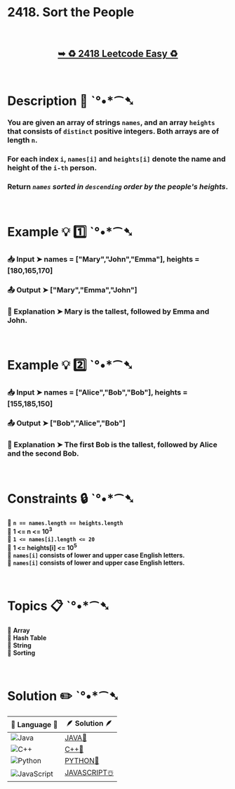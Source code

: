 # 2418. Sort the People

</br>

<h2 align="center"> 

<a href="https://leetcode.com/problems/sort-the-people/description/?envType=daily-question&envId=2024-07-22"><strong>➥ ♻️ 2418 Leetcode Easy ♻️ </strong></a>
</h2>

</br>

# Description 📜 ˋ°•*⁀➷

### You are given an array of strings `names`, and an array `heights` that consists of `distinct` positive integers. Both arrays are of length `n`.

### For each index `i`, `names[i]` and `heights[i]` denote the name and height of the `i-th` person.

### Return *`names` sorted in `descending` order by the people's heights*.

</br>

# Example 💡 1️⃣ ˋ°•*⁀➷

  ### 📥 Input  ➤ names = ["Mary","John","Emma"], heights = [180,165,170]

  ### 📤 Output  ➤ ["Mary","Emma","John"]

  ### 🔦 Explanation  ➤  Mary is the tallest, followed by Emma and John.

</br>

# Example 💡 2️⃣ ˋ°•*⁀➷

  ### 📥 Input ➤ names = ["Alice","Bob","Bob"], heights = [155,185,150]

  ### 📤 Output  ➤ ["Bob","Alice","Bob"]

  ### 🔦 Explanation ➤  The first Bob is the tallest, followed by Alice and the second Bob.


</br>

# Constraints 🔒 ˋ°•*⁀➷

🔹 **`n == names.length == heights.length`** </br>
🔹 **1 <= n <= 10<sup>3</sup>** </br>
🔹 **`1 <= names[i].length <= 20`** </br>
🔹 **1 <= heights[i] <= 10<sup>5</sup>** </br>
🔹 **`names[i]` consists of lower and upper case English letters.** </br>
🔹 **`names[i]` consists of lower and upper case English letters.** </br>

</br>

# Topics 📋 ˋ°•*⁀➷

🔸 **Array**  </br>
🔸 **Hash Table**  </br>
🔸 **String**  </br>
🔸 **Sorting**  </br>


</br>

# Solution ✏️ ˋ°•*⁀➷

| 📒 Language 📒  | 🪶 Solution 🪶 |
| ------------- | ------------- |
|  ![Java](https://img.shields.io/badge/java-%23ED8B00.svg?style=for-the-badge&logo=openjdk&logoColor=white)  | [JAVA🍁](https://github.com/Prakhar-002/LEETCODE/blob/main/%F0%9F%93%9C%20Daily%20Challange%20%F0%9F%92%A1/07%20July%20%20%F0%9F%8F%96%EF%B8%8F%202024/22%20-%2007%20-%202024%20---%202418.%20Sort%20the%20People%20%E2%98%83%EF%B8%8F%20%F0%9F%8D%81%20%F0%9F%8D%B0%20%F0%9F%8E%B2/%F0%9F%8D%81JAVA-2418-SortThePeople.java) |
|  ![C++](https://img.shields.io/badge/c++-%2300599C.svg?style=for-the-badge&logo=c%2B%2B&logoColor=white)  | [C++🎲](https://github.com/Prakhar-002/LEETCODE/blob/main/%F0%9F%93%9C%20Daily%20Challange%20%F0%9F%92%A1/07%20July%20%20%F0%9F%8F%96%EF%B8%8F%202024/22%20-%2007%20-%202024%20---%202418.%20Sort%20the%20People%20%E2%98%83%EF%B8%8F%20%F0%9F%8D%81%20%F0%9F%8D%B0%20%F0%9F%8E%B2/%F0%9F%8E%B2CPP-2418-SortThePeople.cpp)  |
|  ![Python](https://img.shields.io/badge/python-3670A0?style=for-the-badge&logo=python&logoColor=ffdd54)    | [PYTHON🍰](https://github.com/Prakhar-002/LEETCODE/blob/main/%F0%9F%93%9C%20Daily%20Challange%20%F0%9F%92%A1/07%20July%20%20%F0%9F%8F%96%EF%B8%8F%202024/22%20-%2007%20-%202024%20---%202418.%20Sort%20the%20People%20%E2%98%83%EF%B8%8F%20%F0%9F%8D%81%20%F0%9F%8D%B0%20%F0%9F%8E%B2/%F0%9F%8D%B0PYTHON-2418-SortThePeople.py) |
| ![JavaScript](https://img.shields.io/badge/javascript-%23323330.svg?style=for-the-badge&logo=javascript&logoColor=%23F7DF1E)   | [JAVASCRIPT☃️](https://github.com/Prakhar-002/LEETCODE/blob/main/%F0%9F%93%9C%20Daily%20Challange%20%F0%9F%92%A1/07%20July%20%20%F0%9F%8F%96%EF%B8%8F%202024/22%20-%2007%20-%202024%20---%202418.%20Sort%20the%20People%20%E2%98%83%EF%B8%8F%20%F0%9F%8D%81%20%F0%9F%8D%B0%20%F0%9F%8E%B2/%E2%98%83%EF%B8%8FJAVASCRIPT-2418-SortThePeople.js) |

